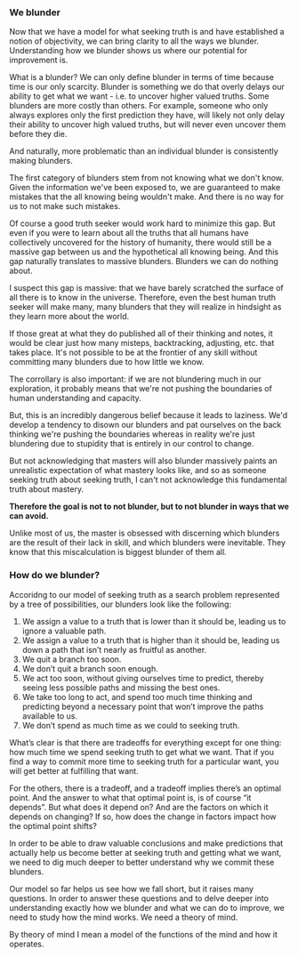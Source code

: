 ### We blunder

Now that we have a model for what seeking truth is and have established a notion of objectivity, we can bring clarity to all the ways we blunder. Understanding how we blunder shows us where our potential for improvement is.

What is a blunder? We can only define blunder in terms of time because time is our only scarcity. Blunder is something we do that overly delays our ability to get what we want - i.e. to uncover higher valued truths. Some blunders are more costly than others. For example, someone who only always explores only the first prediction they have, will likely not only delay their ability to uncover high valued truths, but will never even uncover them before they die.

And naturally, more problematic than an individual blunder is consistently making blunders.

The first category of blunders stem from not knowing what we don't know. Given the information we've been exposed to, we are guaranteed to make mistakes that the all knowing being wouldn't make. And there is no way for us to not make such mistakes.

Of course a good truth seeker would work hard to minimize this gap. But even if you were to learn about all the truths that all humans have collectively uncovered for the history of humanity, there would still be a massive gap between us and the hypothetical all knowing being. And this gap naturally translates to massive blunders. Blunders we can do nothing about.

I suspect this gap is massive: that we have barely scratched the surface of all there is to know in the universe. Therefore, even the best human truth seeker will make many, many blunders that they will realize in hindsight as they learn more about the world.

If those great at what they do published all of their thinking and notes, it would be clear just how many misteps, backtracking, adjusting, etc. that takes place. It's not possible to be at the frontier of any skill without committing many blunders due to how little we know.

The corrollary is also important: if we are not blundering much in our exploration, it probably means that we're not pushing the boundaries of human understanding and capacity.

But, this is an incredibly dangerous belief because it leads to laziness. We'd develop a tendency to disown our blunders and pat ourselves on the back thinking we're pushing the boundaries whereas in reality we're just blundering due to stupidity that is entirely in our control to change.

But not acknowledging that masters will also blunder massively paints an unrealistic expectation of what mastery looks like, and so as someone seeking truth about seeking truth, I can't not acknowledge this fundamental truth about mastery.

**Therefore the goal is not to not blunder, but to not blunder in ways that we can avoid.**

Unlike most of us, the master is obsessed with discerning which blunders are the result of their lack in skill, and which blunders were inevitable. They know that this miscalculation is biggest blunder of them all.

### How do we blunder?

Accoridng to our model of seeking truth as a search problem represented by a tree of possibilities, our blunders look like the following:

1. We assign a value to a truth that is lower than it should be, leading us to ignore a valuable path.
2. We assign a value to a truth that is higher than it should be, leading us down a path that isn’t nearly as fruitful as another.
3. We quit a branch too soon.
4. We don’t quit a branch soon enough.
5. We act too soon, without giving ourselves time to predict, thereby seeing less possible paths and missing the best ones.
6. We take too long to act, and spend too much time thinking and predicting beyond a necessary point that won’t improve the paths available to us.
7. We don’t spend as much time as we could to seeking truth.

What’s clear is that there are tradeoffs for everything except for one thing: how much time we spend seeking truth to get what we want. That if you find a way to commit more time to seeking truth for a particular want, you will get better at fulfilling that want.

For the others, there is a tradeoff, and a tradeoff implies there’s an optimal point. And the answer to what that optimal point is, is of course “it depends”. But what does it depend on? And are the factors on which it depends on changing? If so, how does the change in factors impact how the optimal point shifts?

In order to be able to draw valuable conclusions and make predictions that actually help us become better at seeking truth and getting what we want, we need to dig much deeper to better understand why we commit these blunders.

Our model so far helps us see how we fall short, but it raises many questions. In order to answer these questions and to delve deeper into understanding exactly how we blunder and what we can do to improve, we need to study how the mind works. We need a theory of mind.

By theory of mind I mean a model of the functions of the mind and how it operates.
